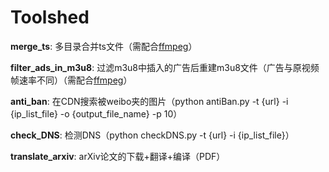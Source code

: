 # Toolshed

__merge_ts__: 多目录合并ts文件（需配合[ffmpeg](https://ffmpeg.org/)）

__filter_ads_in_m3u8__: 过滤m3u8中插入的广告后重建m3u8文件（广告与原视频帧速率不同）（需配合[ffmpeg](https://ffmpeg.org/)）

__anti_ban__: 在CDN搜索被weibo夹的图片（python antiBan.py -t {url} -i {ip_list_file} -o {output_file_name} -p 10）

__check_DNS__: 检测DNS（python checkDNS.py -t {url} -i {ip_list_file}）

__translate_arxiv__: arXiv论文的下载+翻译+编译（PDF）

